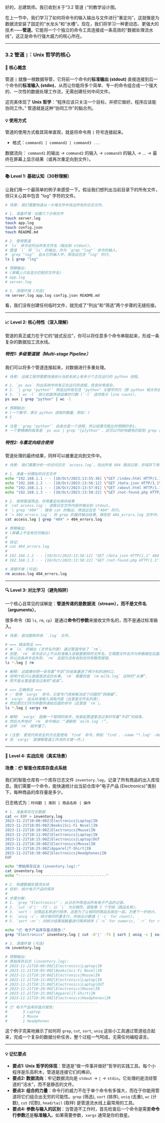 好的，总建筑师。我已收到关于“3.2 管道 `|`”的教学设计图。

在上一节中，我们学习了如何将命令的输入输出与文件进行“重定向”，这就像是为数据流安装了固定的“水龙头”和“水槽”。现在，我们将学习一种更动态、更强大的技术——**管道**。它能将一个个独立的命令工具连接成一条高效的“数据处理流水线”，这正是命令行强大威力的核心所在。

---

### 3.2 管道 `|`：Unix 哲学的核心

#### 🎯 核心概念

管道 `|` 就像一根数据导管，它将前一个命令的**标准输出 (stdout)** 直接连接到后一个命令的**标准输入 (stdin)**，从而让你能将多个简单、专一的命令组合成一个强大的、一次性的数据处理工作流，无需创建任何中间文件。

这完美体现了 **Unix 哲学**：“程序应该只关注一个目标，并把它做好。程序应该能协同工作。” 管道就是这种“协同工作”的黏合剂。

#### 💡 使用方式

管道的使用方式极其简单直观，就是将命令用 `|` 符号连接起来。

*   格式：`command1 | command2 | command3 ...`

数据流向：
`command1` 的输出 → `command2` 的输入 → `command3` 的输入 → ... → 最终在屏幕上显示结果（或再次重定向到文件）。

---

#### 📚 Level 1: 基础认知（30秒理解）

让我们用一个最简单的例子来感受一下。假设我们想列出当前目录下的所有文件，但只关心其中包含 "log" 字符的文件。

```bash
# 场景: 我们需要快速从一大堆文件中找出所有的日志文件。

# 1. 准备环境：创建几个示例文件
touch server.log
touch app.log
touch config.json
touch README.md

# 2. 使用管道
# `ls` 命令会列出所有文件名（输出到 stdout）。
# 管道 `|` 将 `ls` 的输出，作为 `grep "log"` 命令的输入。
# `grep "log"` 会从它的输入中，筛选出包含 "log" 的行。
ls | grep "log"

# 预期输出:
# (屏幕上只会显示匹配的文件名)
# app.log
# server.log

# 3. 清理环境 (可选)
rm server.log app.log config.json README.md
```
看，我们没有创建任何临时文件，就完成了“列出”和“筛选”两个步骤的无缝衔接。

---

#### 📈 Level 2: 核心特性（深入理解）

管道的真正威力在于它的“链式反应”，你可以将任意多个命令串联起来，形成一条复杂的数据加工流水线。

##### 特性1: 多级管道链（Multi-stage Pipeline）

我们可以将多个管道连接起来，对数据进行多重处理。

```bash
# 场景: 运维工程师需要快速统计当前系统上有多少个正在运行的 python 进程。

# 1. `ps aux` 列出系统中所有正在运行的进程，信息非常庞杂。
# 2. `| grep "python"` 筛选出所有包含 "python" 关键字的行（即 python 相关的进程）。
# 3. `| wc -l` 统计前面筛选结果的行数 (`-l` 选项表示 line count)。
ps aux | grep "python" | wc -l

# 预期输出:
# (一个数字，表示 python 进程的数量，例如：)
# 5

# 注意：`grep "python"` 自身也是一个进程，所以结果可能比你预期的多1。
# 一个更精确的版本是 `ps aux | grep "[p]ython"`，这可以巧妙地避免匹配到 grep 进程自身。
```

##### 特性2: 与重定向结合使用

管道处理的最终结果，同样可以被重定向到文件中。

```bash
# 场景: 我们需要分析一份访问日志 `access.log`，找出所有 404 错误记录，并保存下来以供后续分析。

# 1. 准备一份模拟的日志文件
echo "192.168.1.1 - - [10/Oct/2023:13:55:36] \"GET /index.html HTTP/1.1\" 200" > access.log
echo "192.168.1.2 - - [10/Oct/2023:13:56:12] \"GET /data.json HTTP/1.1\" 404" >> access.log
echo "192.168.1.1 - - [10/Oct/2023:13:57:01] \"GET /about.html HTTP/1.1\" 200" >> access.log
echo "192.168.1.3 - - [10/Oct/2023:13:58:22] \"GET /not-found.php HTTP/1.1\" 404" >> access.log

# 2. 使用管道筛选，并用重定向保存结果
# `cat access.log`: 读取日志文件内容并输出到 stdout。
# `| grep "404"`: 接收 cat 的输出，筛选出包含 "404" 的行。
# `> 404_errors.log`: 将 grep 的最终输出结果，保存到 404_errors.log 文件中。
cat access.log | grep "404" > 404_errors.log

# 预期输出:
# (屏幕上不会有任何输出)
#
# 验证:
# cat 404_errors.log
#
# 192.168.1.2 - - [10/Oct/2023:13:56:12] "GET /data.json HTTP/1.1" 404
# 192.168.1.3 - - [10/Oct/2023:13:58:22] "GET /not-found.php HTTP/1.1" 404

# 清理环境 (可选)
rm access.log 404_errors.log
```

---

#### 🔍 Level 3: 对比学习（避免陷阱）

一个核心且常见的误解是：**管道传递的是数据流（stream），而不是文件名（arguments）**。

很多命令（如 `ls`, `rm`, `cp`）是通过**命令行参数**来接收文件名的，而不是通过标准输入。

```bash
# 场景: 尝试删除所有 `.log` 文件。

# === 错误用法 ===
# ❌ `ls` 的输出 (文件名列表) 通过管道传给了 `rm`。
# 但是，`rm` 命令设计上不从标准输入读取要删除的文件名，它需要文件名作为参数跟在后面。
# 所以这条命令会失败，`rm` 会因为没有收到任何参数而报错。
ls *.log | rm

# 解释: 这就像你把一张写着“牛奶”的纸条塞进了榨汁机的进料口，
# 但榨汁机只认直接放进去的水果。`rm` 需要的是 `rm milk.log` 这样的“水果”，
# 而不是从管道里流过来的“纸条”。

# === 正确用法 ===
# ✅ 使用 `xargs` 命令，它是专门用来解决这个问题的“转换器”。
# `xargs` 会从标准输入读取内容（这里是文件名列表），
# 然后把它们作为参数传递给后面的命令（这里是 `rm`）。
ls *.log | xargs rm

# 解释: `xargs` 就像一个聪明的助手，他拿起管道里流过来的写着“牛奶”的纸条，
# 然后大声地对 `rm` 命令喊出：“请删除 `milk.log`！”。
# 这样 `rm` 就听懂了。

# (注意: 更现代和安全的方式是使用 `find` 命令，例如 `find . -name "*.log" -delete`，
# 但 `xargs` 是理解管道工作流的关键一环。)
```

---

#### 🚀 Level 4: 实战应用（真实场景）

**场景：📦 智能仓库库存盘点系统**

我们的智能仓库有一个库存日志文件 `inventory.log`，记录了所有商品的出入库信息。我们需要一个命令，能快速统计出当前仓库中“电子产品 (Electronics)”类别下，每种商品的库存量是多少。

日志格式为：`时间戳 | 类别 | 商品名称 | 操作`

```bash
# 1. 准备库存日志数据
cat << EOF > inventory.log
2023-11-21T10:00:00Z|Electronics|Laptop|IN
2023-11-21T10:05:00Z|Books|Sci-Fi Novel|IN
2023-11-21T10:10:00Z|Electronics|Mouse|IN
2023-11-21T10:12:00Z|Electronics|Laptop|IN
2023-11-21T10:15:00Z|Electronics|Laptop|OUT
2023-11-21T10:20:00Z|Electronics|Mouse|IN
2023-11-21T10:25:00Z|Apparel|T-Shirt|IN
2023-11-21T10:30:00Z|Electronics|Headphones|IN
EOF

echo "原始库存日志 (inventory.log):"
cat inventory.log
echo "----------------------------------------"

# 2. 构建数据处理流水线
# 目标: 统计电子产品的库存
#
# 步骤分解:
# 1. `grep "Electronics"`: 从日志中筛选出所有电子产品的记录。
# 2. `cut -d'|' -f3`: 以 `|` 为分隔符，提取第 3 个字段（商品名称）。
# 3. `sort`: 对商品名称进行排序，这是为了让相同的商品名挨在一起，方便下一步统计。
# 4. `uniq -c`: 统计相邻的重复行，并给出计数值 (`-c` for count)。
# 5. `sort -nr`: 对统计结果按数量进行降序排序 (`-n` for numeric, `-r` for reverse)。

echo "📦 电子产品库存盘点报告:"
grep "Electronics" inventory.log | cut -d'|' -f3 | sort | uniq -c | sort -nr

# 3. 清理环境 (可选)
rm inventory.log

# 预期输出:
# 原始库存日志 (inventory.log):
# 2023-11-21T10:00:00Z|Electronics|Laptop|IN
# 2023-11-21T10:05:00Z|Books|Sci-Fi Novel|IN
# 2023-11-21T10:10:00Z|Electronics|Mouse|IN
# 2023-11-21T10:12:00Z|Electronics|Laptop|IN
# 2023-11-21T10:15:00Z|Electronics|Laptop|OUT
# 2023-11-21T10:20:00Z|Electronics|Mouse|IN
# 2023-11-21T10:25:00Z|Apparel|T-Shirt|IN
# 2023-11-21T10:30:00Z|Electronics|Headphones|IN
# ----------------------------------------
# 📦 电子产品库存盘点报告:
#       3 Laptop
#       2 Mouse
#       1 Headphones
```
这个例子完美地展示了如何将 `grep`, `cut`, `sort`, `uniq` 这些小工具通过管道组合起来，完成一个复杂的数据分析任务，整个过程一气呵成，无需任何编程语言。

---

#### 💡 记忆要点

- **要点1: Unix 哲学的体现**：管道是“做一件事并做好”哲学的实践工具。每个小程序是乐高积木，管道是连接它们的榫卯。
- **要点2: 数据流向**：牢记数据流向是 `stdout` → `|` → `stdin`。它处理的是流经管道的“活水”，而不是静态的文件。
- **要点3: 组合的力量**：命令行的威力不在于单个命令有多强大，而在于你能用管道将它们组合出无穷的可能性。`grep` (筛选), `sort` (排序), `uniq` (去重), `wc` (计数), `cut` (切割), `head/tail` (取样) 是管道流水线上最常用的工具。
- **要点4: 参数与输入的区别**：当管道不工作时，首先检查后一个命令是需要**命令行参数**还是**标准输入**。如果需要参数，`xargs` 通常是你的救星。